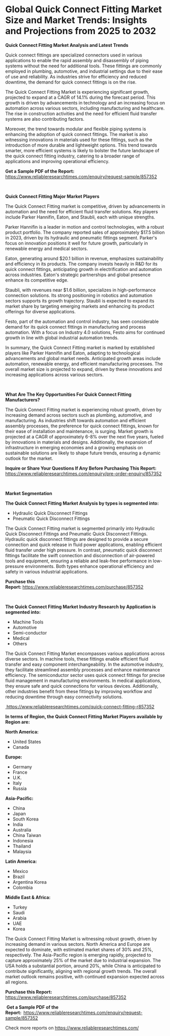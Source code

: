 <p><h1>Global Quick Connect Fitting Market Size and Market Trends: Insights and Projections from 2025 to 2032</h1></p><p><strong>Quick Connect Fitting Market Analysis and Latest Trends</strong></p>
<p><p>Quick connect fittings are specialized connectors used in various applications to enable the rapid assembly and disassembly of piping systems without the need for additional tools. These fittings are commonly employed in plumbing, automotive, and industrial settings due to their ease of use and reliability. As industries strive for efficiency and reduced downtime, the demand for quick connect fittings is on the rise.</p><p>The Quick Connect Fitting Market is experiencing significant growth, projected to expand at a CAGR of 14.1% during the forecast period. This growth is driven by advancements in technology and an increasing focus on automation across various sectors, including manufacturing and healthcare. The rise in construction activities and the need for efficient fluid transfer systems are also contributing factors. </p><p>Moreover, the trend towards modular and flexible piping systems is enhancing the adoption of quick connect fittings. The market is also witnessing innovations in materials used for these fittings, such as the introduction of more durable and lightweight options. This trend towards smarter, more efficient systems is likely to bolster the future landscape of the quick connect fitting industry, catering to a broader range of applications and improving operational efficiency.</p></p>
<p><strong>Get a Sample PDF of the Report:&nbsp;</strong> <a href="https://www.reliableresearchtimes.com/enquiry/request-sample/857352?utm_campaign=2440&utm_medium=2&utm_source=Github&utm_content=ia&utm_term=19022025&utm_id=quick-connect-fitting">https://www.reliableresearchtimes.com/enquiry/request-sample/857352</a></p>
<p>&nbsp;</p>
<p><strong>Quick Connect Fitting Major Market Players</strong></p>
<p><p>The Quick Connect Fitting market is competitive, driven by advancements in automation and the need for efficient fluid transfer solutions. Key players include Parker Hannifin, Eaton, and Staubli, each with unique strengths.</p><p>Parker Hannifin is a leader in motion and control technologies, with a robust product portfolio. The company reported sales of approximately $17.5 billion in 2023, driven by its hydraulic and pneumatic fittings segment. Parker's focus on innovation positions it well for future growth, particularly in renewable energy and medical sectors.</p><p>Eaton, generating around $20.1 billion in revenue, emphasizes sustainability and efficiency in its products. The company invests heavily in R&D for its quick connect fittings, anticipating growth in electrification and automation across industries. Eaton's strategic partnerships and global presence enhance its competitive edge.</p><p>Staubli, with revenues near $1.6 billion, specializes in high-performance connection solutions. Its strong positioning in robotics and automation sectors supports its growth trajectory. Staubli is expected to expand its market share by targeting emerging markets and enhancing its product offerings for diverse applications.</p><p>Festo, part of the automation and control industry, has seen considerable demand for its quick connect fittings in manufacturing and process automation. With a focus on Industry 4.0 solutions, Festo aims for continued growth in line with global industrial automation trends.</p><p>In summary, the Quick Connect Fitting market is marked by established players like Parker Hannifin and Eaton, adapting to technological advancements and global market needs. Anticipated growth areas include automation, renewable energy, and efficient manufacturing processes. The overall market size is projected to expand, driven by these innovations and increasing applications across various sectors.</p></p>
<p>&nbsp;</p>
<p><strong>What Are The Key Opportunities For Quick Connect Fitting Manufacturers?</strong></p>
<p><p>The Quick Connect Fitting market is experiencing robust growth, driven by increasing demand across sectors such as plumbing, automotive, and manufacturing. As industries shift towards automation and efficient assembly processes, the preference for quick connect fittings, known for their ease of installation and maintenance, is surging. Market growth is projected at a CAGR of approximately 6-8% over the next five years, fueled by innovations in materials and designs. Additionally, the expansion of infrastructure in emerging economies and a growing emphasis on sustainable solutions are likely to shape future trends, ensuring a dynamic outlook for the market.</p></p>
<p><strong>Inquire or Share Your Questions If Any Before Purchasing This Report:</strong> <a href="https://www.reliableresearchtimes.com/enquiry/pre-order-enquiry/857352?utm_campaign=2440&utm_medium=2&utm_source=Github&utm_content=ia&utm_term=19022025&utm_id=quick-connect-fitting">https://www.reliableresearchtimes.com/enquiry/pre-order-enquiry/857352</a></p>
<p>&nbsp;</p>
<p><strong>Market Segmentation</strong></p>
<p><strong>The Quick Connect Fitting Market Analysis by types is segmented into:</strong></p>
<p><ul><li>Hydraulic Quick Disconnect Fittings</li><li>Pneumatic Quick Disconnect Fittings</li></ul></p>
<p><p>The Quick Connect Fitting market is segmented primarily into Hydraulic Quick Disconnect Fittings and Pneumatic Quick Disconnect Fittings. Hydraulic quick disconnect fittings are designed to provide a secure connection and quick release in fluid power applications, enabling efficient fluid transfer under high pressure. In contrast, pneumatic quick disconnect fittings facilitate the swift connection and disconnection of air-powered tools and equipment, ensuring a reliable and leak-free performance in low-pressure environments. Both types enhance operational efficiency and safety in various industrial applications.</p></p>
<p><strong>Purchase this Report:&nbsp;</strong><a href="https://www.reliableresearchtimes.com/purchase/857352?utm_campaign=2440&utm_medium=2&utm_source=Github&utm_content=ia&utm_term=19022025&utm_id=quick-connect-fitting">https://www.reliableresearchtimes.com/purchase/857352</a></p>
<p>&nbsp;</p>
<p><strong>The Quick Connect Fitting Market Industry Research by Application is segmented into:</strong></p>
<p><ul><li>Machine Tools</li><li>Automotive</li><li>Semi-conductor</li><li>Medical</li><li>Others</li></ul></p>
<p><p>The Quick Connect Fitting Market encompasses various applications across diverse sectors. In machine tools, these fittings enable efficient fluid transfer and easy component interchangeability. In the automotive industry, they facilitate streamlined assembly processes and enhance maintenance efficiency. The semiconductor sector uses quick connect fittings for precise fluid management in manufacturing environments. In medical applications, they ensure safe and quick connections for various devices. Additionally, other industries benefit from these fittings by improving workflow and reducing downtime through easy connectivity solutions.</p></p>
<p><a href="https://www.reliableresearchtimes.com/quick-connect-fitting-r857352?utm_campaign=2440&utm_medium=2&utm_source=Github&utm_content=ia&utm_term=19022025&utm_id=quick-connect-fitting">&nbsp;https://www.reliableresearchtimes.com/quick-connect-fitting-r857352</a></p>
<p><strong>In terms of Region, the Quick Connect Fitting Market Players available by Region are:</strong></p>
<p>
    <p> <strong> North America: </strong>
        <ul>
            <li>United States</li>
            <li>Canada</li>
        </ul>
        </p> 
    <p> <strong> Europe: </strong>
        <ul>
            <li>Germany</li>
            <li>France</li>
            <li>U.K.</li>
            <li>Italy</li>
            <li>Russia</li>
        </ul>
        </p> 
    <p> <strong> Asia-Pacific: </strong>
        <ul>
            <li>China</li>
            <li>Japan</li>
            <li>South Korea</li>
            <li>India</li>
            <li>Australia</li>
            <li>China Taiwan</li>
            <li>Indonesia</li>
            <li>Thailand</li>
            <li>Malaysia</li>
        </ul>
        </p> 
    <p> <strong> Latin America: </strong>
        <ul>
            <li>Mexico</li>
            <li>Brazil</li>
            <li>Argentina Korea</li>
            <li>Colombia</li>
        </ul>
        </p> 
    <p> <strong> Middle East & Africa: </strong>
        <ul>
            <li>Turkey</li>
            <li>Saudi</li>
            <li>Arabia</li>
            <li>UAE</li>
            <li>Korea</li>
        </ul>
    </p>
    </p>
<p><p>The Quick Connect Fitting Market is witnessing robust growth, driven by increasing demand in various sectors. North America and Europe are expected to dominate, with estimated market shares of 30% and 25%, respectively. The Asia-Pacific region is emerging rapidly, projected to capture approximately 25% of the market due to industrial expansion. The USA holds a substantial portion, around 20%, while China is anticipated to contribute significantly, aligning with regional growth trends. The overall market outlook remains positive, with continued expansion expected across all regions.</p></p>
<p><strong>Purchase this Report: </strong><a href="https://www.reliableresearchtimes.com/purchase/857352?utm_campaign=2440&utm_medium=2&utm_source=Github&utm_content=ia&utm_term=19022025&utm_id=quick-connect-fitting">https://www.reliableresearchtimes.com/purchase/857352</a></p>
<p>&nbsp;<strong>Get a Sample PDF of the Report:&nbsp;&nbsp;</strong><a href="https://www.reliableresearchtimes.com/enquiry/request-sample/857352?utm_campaign=2440&utm_medium=2&utm_source=Github&utm_content=ia&utm_term=19022025&utm_id=quick-connect-fitting">https://www.reliableresearchtimes.com/enquiry/request-sample/857352</a></p>
<p><strong></strong></p>
<p>Check more reports on <a href="https://www.reliableresearchtimes.com/?utm_campaign=2440&utm_medium=2&utm_source=Github&utm_content=ia&utm_term=19022025&utm_id=quick-connect-fitting">https://www.reliableresearchtimes.com/</a></p>